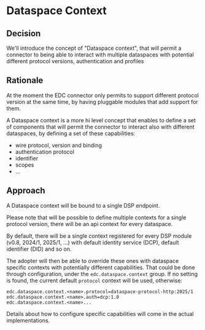 # Dataspace Context

## Decision

We'll introduce the concept of "Dataspace context", that will permit a connector to being able to interact with multiple
dataspaces with potential different protocol versions, authentication and profiles 

## Rationale

At the moment the EDC connector only permits to support different protocol version at the same time, by having pluggable
modules that add support for them.

A Dataspace context is a more hi level concept that enables to define a set of components that will permit the connector
to interact also with different dataspaces, by defining a set of these capabilities:
- wire protocol, version and binding
- authentication protocol
- identifier
- scopes
- ...

## Approach

A Dataspace context will be bound to a single DSP endpoint.

Please note that will be possible to define multiple contexts for a single protocol version, there will be an api context
for every dataspace.

By default, there will be a single context registered for every DSP module (v0.8, 2024/1, 2025/1, ...) with default identity
service (DCP), default identifier (DID) and so on.

The adopter will then be able to override these ones with dataspace specific contexts with potentially different capabilities.
That could be done through configuration, under the `edc.dataspace.context` group.
If no setting is found, the current default `protocol` context will be used, otherwise:

```
edc.dataspace.context.<name>.protocol=dataspace-protocol-http:2025/1
edc.dataspace.context.<name>.auth=dcp:1.0
edc.dataspace.context.<name>...
```

Details about how to configure specific capabilities will come in the actual implementations.
